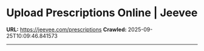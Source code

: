 # Upload Prescriptions Online | Jeevee

**URL:** https://jeevee.com/prescriptions
**Crawled:** 2025-09-25T10:09:46.841573

---

